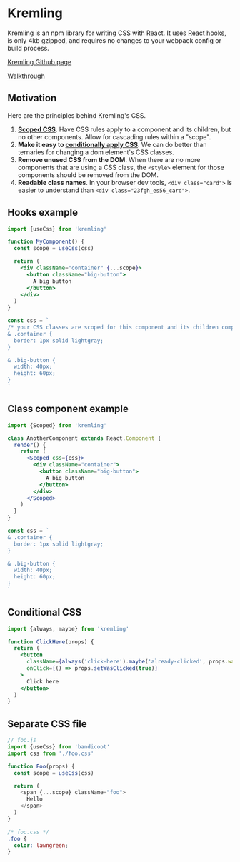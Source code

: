 # Kremling
Kremling is an npm library for writing CSS with React. It uses [React hooks](https://reactjs.org/hooks), is only 4kb gzipped,
and requires no changes to your webpack config or build process.

[Kremling Github page](https://github.com/CanopyTax/kremling)

[Walkthrough](/walkthrough/getting-started.md)

## Motivation
Here are the principles behind Kremling's CSS.

1. [**Scoped CSS**](concepts/scoped-css.md). Have CSS rules apply to a component and its children, but no other components. Allow for cascading rules within a "scope".
2. **Make it easy to [conditionally apply CSS](walkthrough/conditional-css.md)**. We can do better than ternaries for changing a dom element's CSS classes.
3. **Remove unused CSS from the DOM**. When there are no more components that are using a CSS class, the `<style>` element for those components should be removed from the DOM.
4. **Readable class names**. In your browser dev tools, `<div class="card">` is easier to understand than `<div class="23fgh_es56_card">`.

## Hooks example
```jsx
import {useCss} from 'kremling'

function MyComponent() {
  const scope = useCss(css)

  return (
    <div className="container" {...scope}>
      <button className="big-button">
        A big button
      </button>
    </div>
  )
}

const css = `
/* your CSS classes are scoped for this component and its children components */
& .container {
  border: 1px solid lightgray;
}

& .big-button {
  width: 40px;
  height: 60px;
}
`
```

## Class component example
```jsx
import {Scoped} from 'kremling'

class AnotherComponent extends React.Component {
  render() {
    return (
      <Scoped css={css}>
        <div className="container">
          <button className="big-button">
            A big button
          </button>
        </div>
      </Scoped>
    )
  }
}

const css = `
& .container {
  border: 1px solid lightgray;
}

& .big-button {
  width: 40px;
  height: 60px;
}
`
```

## Conditional CSS
```jsx
import {always, maybe} from 'kremling'

function ClickHere(props) {
  return (
    <button
      className={always('click-here').maybe('already-clicked', props.wasClicked)}
      onClick={() => props.setWasClicked(true)}
    >
      Click here
    </button>
  )
}
```

## Separate CSS file
```js
// foo.js
import {useCss} from 'bandicoot'
import css from './foo.css'

function Foo(props) {
  const scope = useCss(css)

  return (
    <span {...scope} className="foo">
      Hello
    </span>
  )
}
```

```css
/* foo.css */
.foo {
  color: lawngreen;
}
```
